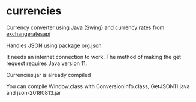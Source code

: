 # currencies
Currency converter using Java (Swing) and currency rates from [exchangeratesapi](https://exchangeratesapi.io/)

Handles JSON using package [org.json](https://github.com/stleary/JSON-java)

It needs an internet connection to work. The method of making the get request requires Java version 11. 

Currencies.jar is already compiled

You can compile Window.class with ConversionInfo.class, GetJSON11.java and json-20180813.jar
